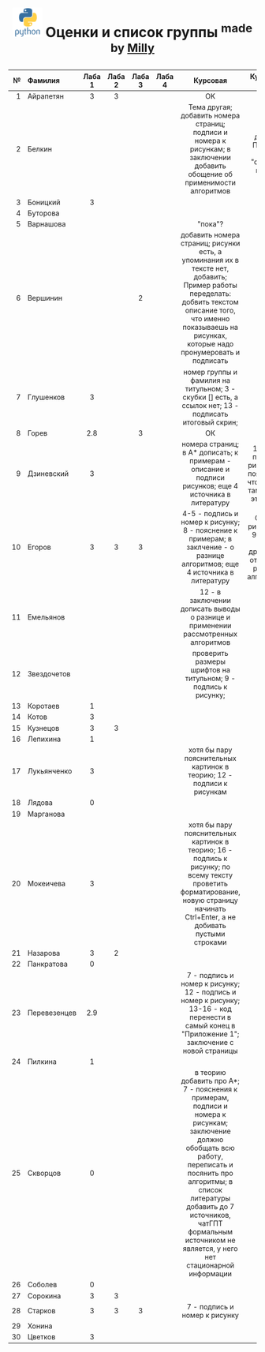 <div id="header" align="center">
  <div id="main">
<h1> <img src="https://github.com/devicons/devicon/blob/master/icons/python/python-original-wordmark.svg"  title="Python" alt="Python" width="60" height="60"/> Оценки и список группы <sup> made by <a href="https://github.com/Lyric-Meow/">Milly</a> </sup> </h1>
  </div>
  
| **№**	| **Фамилия**  	| **Лаба 1** 	| **Лаба 2** 	| **Лаба 3** 	| **Лаба 4** 	| **Курсовая** 	| **Курсовая upd** 	| **Итог** 	| 
|------:	|:--------------|:----------:	|:----------:	|:----------:	|:----------:	|:----------:	|:----------:	|:----------:	|
|     1 	| Айрапетян     |      3     	|     3      	|            	|            	| OK |            	| |
|     2 	| Белкин     	|            	|            	|            	|            	|Тема другая; добавить номера страниц; подписи и номера к рисункам; в заключении добавить обощение об применимости алгоритмов|            Тема другая! При чем тут "онлайн-игра"?	| |
|     3 	| Боницкий     	|     3      	|            	|            	|            	|            	|            	| |
|     4 	| Буторова      	|            	|            	|            	|            	|            	|            	| |
|     5 	| Варнашова     	|            	|            	|            	|            	|    "пока"?   	|            	| |
|     6 	| Вершинин   	|            	|            	|      2    	|            	|добавить номера страниц; рисунки есть, а упоминания их в тексте нет, добавить; Пример работы переделать: добвить текстом описание того, что именно показываешь на рисунках, которые надо пронумеровать и подписать|            	| |
|     7 	| Глушенков      	|      3     	|            	|            	|            	|номер группы и фамилия на титульном; 3 - скубки [] есть, а ссылок нет; 13 - подписать итоговый скрин; |            	| |
|     8 	| Горев         	|      2.8     	|            	|     3     	|            	| ОК |            	| |
|     9 	| Дзиневский       	|      3     	|            	|            	|            	|номера страниц; в А* дописать; к примерам - описание и подписи рисунков; еще 4 источника в литературу| 10 - так подписи рисунков и пояснения, что именно там; После этого ОК.| |
|    10 	| Егоров       	|      3     	|      3     	|      3   	|            	|4-5 - подпись и номер к рисунку; 8 - пояснение к примерам; в заклчение - о разнице алгоритмов; еще 4 источника в литературу| ОК (Но рисунки на 9стр все равно дрянь и не отражают разницу алгоримов) |          	|
|    11 	| Емельянов    	|            	|            	|            	|            	|12 - в заключении дописать выводы о разнице и применении рассмотренных алгоритмов|            	| |
|    12 	| Звездочетов       	|            	|            	|            	|            	|проверить размеры шрифтов на титульном; 9 - подпись к рисунку; | ОК | |
|    13 	| Коротаев      	|      1     	|            	|            	|            	|            	|            	| |
|    14 	| Котов      	|       3   	|            	|            	|            	|            	|            	| |
|    15 	| Кузнецов      	|     3      	|      3     	|            	|            	|            	|            	| |
|    16 	| Лепихина      	|      1     	|            	|            	|            	|            	|            	| |
|    17 	| Лукьянченко    	|      3     	|            	|            	|            	|хотя бы пару пояснительных картинок в теорию; 12 - подписи к рисункам|            	| |
|    18 	| Лядова       |      0     	|            	|            	|            	|            	|            	| |
|    19 	| Марганова        	|            	|            	|            	|            	|            	|            	| |
|    20 	| Мокеичева      	|      3     	|            	|            	|            	|хотя бы пару пояснительных картинок в теорию; 16 - подпись к рисунку; по всему тексту проветить форматирование, новую страницу начинать Ctrl+Enter, а не добивать пустыми строками|            	| |
|    21 	| Назарова      	|     3     	|      2     	|            	|            	|            	|            	| |
|    22 	| Панкратова      	|       0    	|            	|            	|            	|            	|            	| |
|    23 	| Перевезенцев     	|      2.9     	|            	|            	|            	|7 - подпись и номер к рисунку; 12 - подпись и номер к рисунку; 13-16 - код перенести в самый конец в "Приложение 1"; заключение с новой страницы|            	| |
|    24 	| Пилкина        |     1     	|            	|            	|            	|            	|            	| |
|    25 	| Скворцов     	|      0     	|            	|            	|            	|в теорию добавить про А*; 7 - пояснения к примерам, подписи и номера к рисункам; заключение должно обобщать всю работу, переписать и посянить про алгоритмы; в список литературы добавить до 7 источников, чатГПТ формальным источником не является, у него нет стационарной информации|            	| |
|    26 	| Соболев      	|      0     	|            	|            	|            	|            	|            	| |
|    27 	| Сорокина 	|       3    	|       3    	|            	|            	|            	|            	| |
|    28 	| Старков     	|      3     	|     3     	|      3     	|            	|7 - подпись и номер к рисунку| | |
|    29 	| Хонина     	|            	|            	|            	|            	|            	|            	| |
|    30 	| Цветков     	|       3    	|            	|            	|            	|            	|            	| |
</div>
